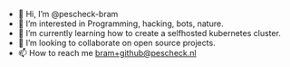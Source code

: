 - 👋 Hi, I’m @pescheck-bram
- 👀 I’m interested in Programming, hacking, bots, nature.
- 🌱 I’m currently learning how to create a selfhosted kubernetes cluster.
- 💞️ I’m looking to collaborate on open source projects.
- 📫 How to reach me bram+github@pescheck.nl

<!---
pescheck-bram/pescheck-bram is a ✨ special ✨ repository because its `README.md` (this file) appears on your GitHub profile.
You can click the Preview link to take a look at your changes.
--->

